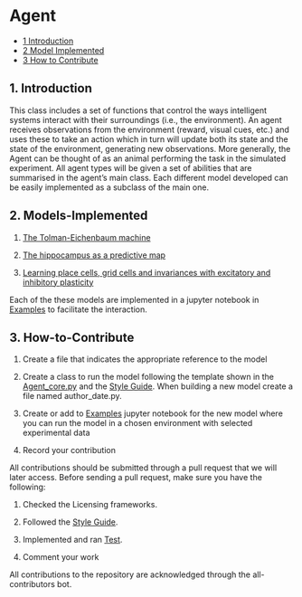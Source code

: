 # Agent

* [1 Introduction](#1-Introduction)
* [2 Model Implemented](#2-Model-Implemented)
* [3 How to Contribute](#3-How-to-Contribute)


## 1. Introduction

This class includes a set of functions that control the ways intelligent systems interact
with their surroundings (i.e., the environment). An agent receives observations from the environment (reward, visual cues, etc.) and uses these to take an action which in turn will update both its state and the state of the environment, generating new observations. More generally, the Agent can be thought of as an animal performing the task in the simulated experiment. All agent types will be given a set of abilities that are summarised in the agent’s main class. Each different model developed can be easily implemented as a subclass of the main one.  


## 2. Models-Implemented 

  1. [The Tolman-Eichenbaum machine](https://github.com/ClementineDomine/NeuralPlayground/blob/main/neuralplayground/agents/whittington_2020.py)
  
  2. [The hippocampus as a predictive map](https://github.com/ClementineDomine/NeuralPlayground/blob/main/neuralplayground/agents/stachenfeld_2018.py)

  3. [Learning place cells, grid cells and invariances with excitatory and inhibitory plasticity](https://github.com/ClementineDomine/NeuralPlayground/blob/main/neuralplayground/agents/weber_2018.py)

Each of the these models are implemented in a jupyter notebook in [Examples](https://github.com/ClementineDomine/NeuralPlayground/tree/main/examples) to facilitate the interaction.

## 3. How-to-Contribute

  1. Create a file that indicates the appropriate reference to the model

  2. Create a class to run the model following the template shown in the [Agent_core.py](https://github.com/ClementineDomine/NeuralPlayground/blob/main/neuralplayground/agents/agent_core.py) and the [Style Guide](https://github.com/ClementineDomine/NeuralPlayground/tree/main/documents/style_guide.md). 
  When building a new model create a file named author_date.py.
  
  3. Create or add to [Examples](https://github.com/ClementineDomine/NeuralPlayground/tree/main/examples/agent_examples/) jupyter notebook for the new model where you can run the model in a chosen environment with selected experimental data
  
  4. Record your contribution

All contributions should be submitted through a pull request that we will later access. 
Before sending a pull request, make sure you have the following:

1. Checked the Licensing frameworks. 

2. Followed the [Style Guide](https://github.com/ClementineDomine/NeuralPlayground/tree/main/documents/style_guide.md).

3. Implemented and ran [Test](https://github.com/ClementineDomine/NeuralPlayground/tree/main/neuralplayground/tests).

4. Comment your work 
        
All contributions to the repository are acknowledged through the all-contributors bot.

